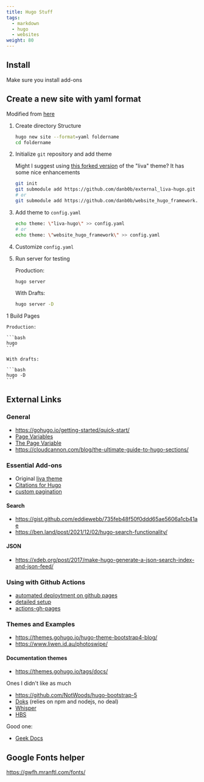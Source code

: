 ```yaml
---
title: Hugo Stuff
tags:
  - markdown
  - hugo
  - websites
weight: 80
---
```


## Install

Make sure you install add-ons

## Create a new site with yaml format

Modified from [here](https://gohugo.io/getting-started/quick-start/)

1. Create directory Structure

    ```bash
    hugo new site --format=yaml foldername
    cd foldername
    ```

1. Initialize ```git``` repository and add theme

    Might I suggest using [this forked version](https://github.com/danb0b/external_liva-hugo) of the "liva" theme?  It has some nice enhancements

    ```bash
    git init
    git submodule add https://github.com/danb0b/external_liva-hugo.git themes/liva-hugo
    # or
    git submodule add https://github.com/danb0b/website_hugo_framework.git themes/website_hugo_framework
    ```
    
1. Add theme to ```config.yaml```

    ```bash
    echo theme: \"liva-hugo\" >> config.yaml
    # or 
    echo theme: \"website_hugo_framework\" >> config.yaml
    ```

1. Customize ```config.yaml```

1. Run server for testing

    Production:

    ```bash
    hugo server
    ```

    With Drafts:

    ```bash
    hugo server -D
    ```

1 Build Pages

    Production:

    ```bash
    hugo
    ```

    With drafts:

    ```bash
    hugo -D
    ```

## External Links

### General
* <https://gohugo.io/getting-started/quick-start/>
* [Page Variables](https://gohugo.io/variables/page/#pages)
* [The Page Variable](https://gohugo.io/variables/page/#pages)
* <https://cloudcannon.com/blog/the-ultimate-guide-to-hugo-sections/>

### Essential Add-ons
* Original [liva theme](https://github.com/gethugothemes/liva-hugo)
* [Citations for Hugo](https://github.com/loup-brun/hugo-cite)
* [custom pagination](https://glennmccomb.com/articles/how-to-build-custom-hugo-pagination/)

#### Search

* <https://gist.github.com/eddiewebb/735feb48f50f0ddd65ae5606a1cb41ae>
* <https://ben.land/post/2021/12/02/hugo-search-functionality/>

#### JSON

* <https://xdeb.org/post/2017/make-hugo-generate-a-json-search-index-and-json-feed/>

### Using with Github Actions
* [automated deploytment on github pages](https://medium.com/@asishrs/automate-your-github-pages-deployment-using-hugo-and-actions-518b959a51f9)
* [detailed setup](https://github.com/peaceiris/actions-hugo)
* [actions-gh-pages](https://github.com/peaceiris/actions-gh-pages#getting-started)

### Themes and Examples
* <https://themes.gohugo.io/hugo-theme-bootstrap4-blog/>
* <https://www.liwen.id.au/photoswipe/>

#### Documentation themes
* <https://themes.gohugo.io/tags/docs/>

Ones I didn't like as much

* <https://github.com/NotWoods/hugo-bootstrap-5>
* [Doks](https://github.com/h-enk/doks)  (relies on npm and nodejs, no deal)
* [Whisper](https://github.com/zerostaticthemes/hugo-whisper-theme)
* [HBS](https://hbs.razonyang.com/v1/en/)

Good one:

* [Geek Docs](<https://geekdocs.de/usage/getting-started/>)

## Google Fonts helper

https://gwfh.mranftl.com/fonts/